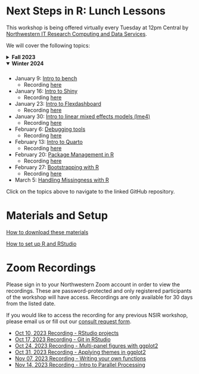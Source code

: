 # Next Steps in R: Lunch Lessons

This workshop is being offered virtually every Tuesday at 12pm Central by [Northwestern IT Research Computing and Data Services](https://www.it.northwestern.edu/departments/it-services-support/research/).

We will cover the following topics:

<details>
  <summary><b>Fall 2023</b></summary>

  ###
  * October 10: [RStudio projects and other special features of the app](https://github.com/hscarter/RStudio_Workshop) 
  * October 17: [Using Git in RStudio for version control](https://github.com/nuitrcs/git-RStudio)
  * October 24: [Making multi-panel figures with ggplot2](https://github.com/hscarter/Multipanel_Figures_Workshop)
  * October 31: [Applying themes in ggplot2](https://github.com/hscarter/ggplot2_Themes_Workshop)
  * November 7: [Writing your own functions](https://github.com/ritika-giri/R-workshop-writing-your-own-functions)
  * November 14: [Intro to parallel processing](https://github.com/ritika-giri/R-workshop-intro-to-parallel-processing)
</details>

<details open>
  <summary><b>Winter 2024</b></summary>

  ###
  * January 9: [Intro to bench](https://github.com/nuitrcs/NSIR-IntroToBench)
    * Recording [here](https://northwestern.zoom.us/rec/share/rgVxfTaRx1BiY8kmhL5EYlLWBrFKCKeqOlwyyOLBBUVDF-bh-taX4fkLyNTKG7_C.9wnP_mqt3CnkmG0C)
  * January 16: [Intro to Shiny](https://github.com/nuitrcs/IntroToRShiny)
    * Recording [here](https://northwestern.zoom.us/rec/share/wcuRG1besyEMKlT0hjmrfGbcQ0D6brY-aVXc0C5uEWtZfz5iWpx9p74EQP7qLQ7J.M4PGk4yf5nUNncBV)
  * January 23: [Intro to Flexdashboard](https://github.com/nuitrcs/IntroToFlexdashboard)
    * Recording [here](https://northwestern.zoom.us/rec/share/p09zRwTHbbJO1O-Uks8pbj-_0TWNQJHy9SjOFlWeCk_QICrYF_ICVfZnjmdwL_pa.5wh6k3fIZFQpEyHy)
  * January 30: [Intro to linear mixed effects models (lme4)](https://github.com/nuitrcs/mixed_models)
    * Recording [here](https://northwestern.zoom.us/rec/share/THGQks4WonRAxRE0rGUIt4lfUnXzU-9kOncOD5UMckDhCMu7UJn550q8dMUGoopv.uOWwFwJRDqD_0Dd5)
  * February 6: [Debugging tools](https://github.com/nuitrcs/debuggingWithR)
    * Recording [here](https://northwestern.zoom.us/rec/share/I9zmxn9Ih4Us7fc21einGXpIZ7xMDY76EdRngknD5b2urmTfjZwGsLyLekfo5k6s.3VnqStoWswa5kPxW)
  * February 13: [Intro to Quarto](https://github.com/nuitrcs/IntroToQuarto)
    * Recording [here](https://northwestern.zoom.us/rec/share/oSWtRLnrVV8UN7AdXDyC5zDf1ZGN-D9d4iHnSHPySuXHTnOQRvlWqfIsIGOoL_QR.SGqyAsIetYnC-3GF)
  * February 20: [Package Management in R](https://github.com/nuitrcs/NSIR-package-management)
    * Recording [here](https://northwestern.zoom.us/rec/share/6LtJEbor8fAahObtWuRLvlM0oK9pMGG-II1pDuDOqtl_tpsxSGUuFmwVjEgiqrzH.y7V6V5vCGoZCe709)
  * February 27: [Bootstrapping with R](https://github.com/nuitrcs/NSIR-bootstrapping)
    * Recording [here](https://northwestern.zoom.us/rec/share/wJIRGSUfwxdr0Kbb-1naWJ81489rWjl9mkK5kc9Qh-aeOoxrMLfLnkIoCLmvkiwI.CwxUF7sUf-iEstxM)
  * March 5: [Handling Missingness with R](https://github.com/nuitrcs/NSIR-handling-missingness)
</details>

Click on the topics above to navigate to the linked GitHub repository.


# Materials and Setup

[How to download these materials](https://sites.northwestern.edu/researchcomputing/resources/downloading-from-github/)

[How to set up R and RStudio](https://sites.northwestern.edu/researchcomputing/resources/r-and-rstudio/)


# Zoom Recordings
Please sign in to your Northwestern Zoom account in order to view the recordings. These are password-protected and only registered participants of the workshop will have access. Recordings are only available for 30 days from the listed date. 

If you would like to access the recording for any previous NSIR workshop, please email us or fill out our [consult request form](https://app.smartsheet.com/b/form/2f2ec327e6164f83b588b7bbe2e2b56f).

* [Oct 10, 2023 Recording - RStudio projects](https://northwestern.zoom.us/rec/share/SeD8nm18OytDo9juEq33CT0sQTBpjVXtwKQZNNPUJb7T27zvrHPFflcX4qKTmgb_.VL2VZLZi0BrjUHCE)
* [Oct 17, 2023 Recording - Git in RStudio](https://northwestern.zoom.us/rec/share/rr1xH9zds4y3y1usXz9l0Ml0oZx0qJFhqMYkkDmiY_O0_xGIsZZObDWD5VCrJA8P.lpgKkk9OQetJsgYp)
* [Oct 24, 2023 Recording - Multi-panel figures with ggplot2](https://northwestern.zoom.us/rec/share/aHAZYBVMJwoAf8_z-7pne9tx__JOPquRi1P3f0Kn-PUz6UGitd4eNRPdntiXi2Wi.9nU2uZ7BbR6Vh8PC)
* [Oct 31, 2023 Recording - Applying themes in ggplot2](https://northwestern.zoom.us/rec/share/nsuS9ynge7fN-uC7Z-s41rEaNbI0-F8aTBPLu9bdOyEp0ub8Bqe9LuV9zWBcJpv3.8y5-FePfnK5ty3Zh)
* [Nov 07, 2023 Recording - Writing your own functions](https://northwestern.zoom.us/rec/share/iohiw_icX8b2a_0beROyxzJR3lhYlglkGJJMQW_Nv-Us6y7B7_PDIs1SErnXGAhS.HQVIT413ythiaIHU)
* [Nov 14, 2023 Recording - Intro to Parallel Processing](https://northwestern.zoom.us/rec/share/ksXjKJeQzSEd7dj2E067wHqkB6NTZ3Q4d0KYXYajebIigkNyjzYxnSN8UjNMtUSh.MQJrkYQ5yys4bdv_)
